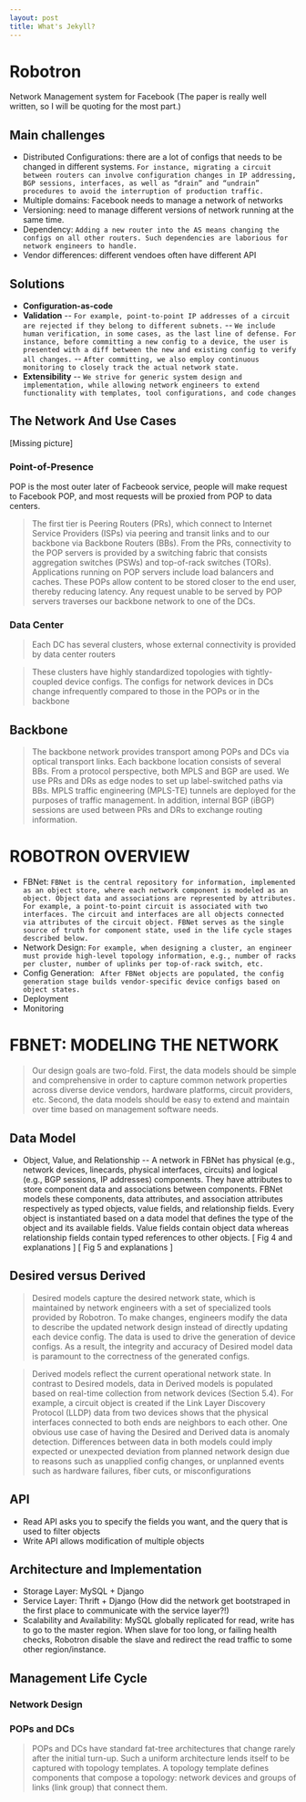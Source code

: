 ```yaml
---
layout: post
title: What's Jekyll?
---
```


# Robotron
Network Management system for Facebook
(The paper is really well written, so I will be quoting for the most part.)
## Main challenges
- Distributed Configurations: there are a lot of configs that needs to be changed in different systems. `For instance, migrating a circuit between routers can involve configuration changes in IP addressing, BGP sessions, interfaces, as well as “drain” and “undrain” procedures to avoid the interruption of production traffic.`
- Multiple domains: Facebook needs to manage a network of networks
- Versioning: need to manage different versions of network running at the same time.
- Dependency: `Adding a new router into the AS means changing the configs on all other routers. Such dependencies are laborious for network engineers to handle.`
- Vendor differences: different vendoes often have different API

## Solutions
- **Configuration-as-code**
- **Validation**
-- `For example, point-to-point IP addresses of a circuit are rejected if they belong to different subnets.`
-- `We include human verification, in some cases, as the last line of defense. For instance, before committing a new config to a device, the user is presented with a diff between the new and existing config to verify all changes.`
-- `After committing, we also employ continuous monitoring to closely track the actual network state.`
- **Extensibility**
-- `We strive for generic system design and implementation, while allowing network engineers to extend functionality with templates, tool configurations, and code changes`

## The Network And Use Cases    

[Missing picture]
### Point-of-Presence
POP is the most outer later of Facbeook service, people will make request to Facebook POP, and most requests will be proxied from POP to data centers. 

>  The first tier is Peering Routers (PRs), which connect to Internet Service Providers (ISPs) via peering and transit links and to our backbone via Backbone Routers (BBs). From the PRs, connectivity to the POP servers is provided by a switching fabric that consists aggregation switches (PSWs) and top-of-rack switches (TORs). Applications running on POP servers include load balancers and caches. These POPs allow content to be stored closer to the end user, thereby reducing latency. Any request unable to be served by POP servers traverses our backbone network to one of the DCs.

### Data Center

> Each DC has several clusters, whose external connectivity is provided by data center routers

> These clusters have highly standardized topologies with tightly-coupled device configs. The configs for network devices in DCs change infrequently compared to those in the POPs or in the backbone

## Backbone
> The backbone network provides transport among POPs and DCs via optical transport links. Each backbone location consists of several BBs. From a protocol perspective, both MPLS and BGP are used. We use PRs and DRs as edge nodes to set up label-switched paths via BBs. MPLS traffic engineering (MPLS-TE) tunnels are deployed for the purposes of traffic management. In addition, internal BGP (iBGP) sessions are used between PRs and DRs to exchange routing information.

#  ROBOTRON OVERVIEW
- FBNet: `FBNet is the central repository for information, implemented as an object store, where each network component is modeled as an object. Object data and associations are represented by attributes. For example, a point-to-point circuit is associated with two
interfaces. The circuit and interfaces are all objects connected via attributes of the circuit object. FBNet serves as the single source of truth for component state, used in the life cycle stages described below.`
- Network Design: `For example, when designing a cluster, an engineer must provide high-level topology information, e.g., number of racks per cluster, number of uplinks per top-of-rack switch, etc.`
- Config Generation: ` After FBNet objects are populated, the config generation stage builds vendor-specific device configs based on object states.`
- Deployment
- Monitoring
#  FBNET: MODELING THE NETWORK
> Our design goals are two-fold. First, the data models should be simple and comprehensive in order to capture common network properties across diverse device vendors, hardware platforms, circuit providers, etc. Second, the data models should be easy to extend and maintain over time based on management software needs.

## Data Model
- Object, Value, and Relationship
-- A network in FBNet has physical (e.g., network devices, linecards, physical interfaces, circuits) and logical (e.g., BGP sessions, IP addresses) components. They have attributes to store component data and associations between components. FBNet models these components, data attributes, and association attributes respectively as typed objects, value fields, and relationship fields. Every object is instantiated based on a data model that defines the type of the object and its available fields. Value fields contain object data whereas relationship fields contain typed references to other objects.
[ Fig 4 and explanations ]
[ Fig 5 and explanations ]

## Desired versus Derived
> Desired models capture the desired network state, which is maintained by network engineers with a set of specialized tools provided by Robotron. To make changes, engineers modify the data to describe the updated network design instead of directly updating each device config. The data is used to drive the generation of device configs. As a result, the integrity and accuracy of Desired model data is paramount to the correctness of the generated configs.

> Derived models reflect the current operational network state. In contrast to Desired models, data in Derived models is populated based on real-time collection from network devices (Section 5.4). For example, a circuit object is created if the Link Layer Discovery Protocol (LLDP) data from two devices shows that the physical interfaces connected to both ends are neighbors to each other. One obvious use case of having the Desired and Derived data is anomaly detection. Differences between data in both models could imply expected or unexpected deviation from planned network design due to reasons such as unapplied config changes, or unplanned events such as hardware failures, fiber cuts, or misconfigurations

## API
- Read API asks you to specify the fields you want, and the query that is used to filter objects
- Write API allows modification of multiple objects

## Architecture and Implementation
- Storage Layer: MySQL + Django
- Service Layer: Thrift + Django (How did the network get bootstraped in the first place to communicate with the service layer?!)
- Scalability and Availability: MySQL globally replicated for read, write has to go to the master region. When slave for too long, or failing health checks, Robotron disable the slave and redirect the read traffic to some other region/instance.

## Management Life Cycle
###  Network Design
### POPs and DCs
> POPs and DCs have standard fat-tree architectures that change rarely after the initial turn-up. Such a uniform architecture lends itself to be captured with topology templates. A topology template defines components that compose a topology: network devices and groups of links (link group) that connect them.
